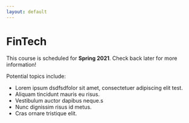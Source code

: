 ```yaml
---
layout: default
---
```


# FinTech

This course is scheduled for **Spring 2021**.  Check back later for more information!

Potential topics include:
* Lorem ipsum dsdfsdfolor sit amet, consectetuer adipiscing elit test.
* Aliquam tincidunt mauris eu risus.
* Vestibulum auctor dapibus neque.s
* Nunc dignissim risus id metus.
* Cras ornare tristique elit.
